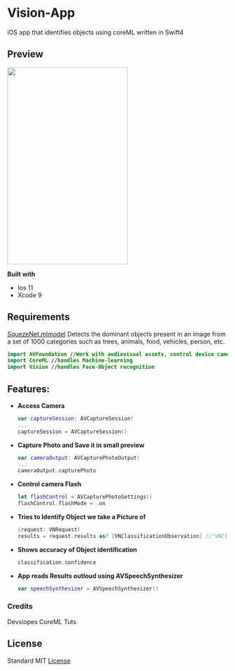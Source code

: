 # Vision-App
iOS app that identifies objects using coreML written in Swift4

## Preview 
<img src="https://github.com/johnnyperdomo/Vision-App/blob/master/Vision-App/Videos/ezgif.com-video-to-gif.gif" width="275" height="450" /> 



**Built with**
- Ios 11
- Xcode 9 

## Requirements
[SquezeNet.mlmodel](https://github.com/DeepScale/SqueezeNet) Detects the dominant objects present in an image from a set of 1000 categories such as trees, animals, food, vehicles, person, etc.

```swift
import AVFoundation //Work with audiovisual assets, control device cameras, process audio, and configure system audio interactions.
import CoreML //handles Machine-learning
import Vision //handles Face-Object recognition
```

## Features:
- **Access Camera**
  ```swift
  var captureSession: AVCaptureSession!
  ...
  captureSession = AVCaptureSession()
  ```
- **Capture Photo and Save it in small preview**
  ```swift
  var cameraOutput: AVCapturePhotoOutput!
  ...
  cameraOutput.capturePhoto
  ```
- **Control camera Flash**
  ```swift
  let flashControl = AVCapturePhotoSettings() 
  flashControl.flashMode = .on
  ```
- **Tries to Identify Object we take a Picture of**
  ```swift
  (request: VNRequest)
  results = request.results as? [VNClassificationObservation] //"VNClassificationObservation" observes what was in the image
  ```
- **Shows accuracy of Object identification**
  ```swift
  classification.confidence
  ```
- **App reads Results outloud using AVSpeechSynthesizer**
  ```swift
  var speechSynthesizer = AVSpeechSynthesizer() 
  ```
  
### Credits
Devslopes CoreML Tuts

## License
Standard MIT [License](https://github.com/johnnyperdomo/Vision-App/blob/master/LICENSE)
